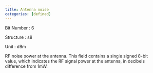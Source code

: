```yaml
---
title: Antenna noise
categories: [defined]
---
```

Bit Number
: 6

Structure
: s8

Unit
: dBm

RF noise power at the antenna. This field contains a single signed 8-bit
value, which indicates the RF signal power at the antenna, in decibels
difference from 1mW.
